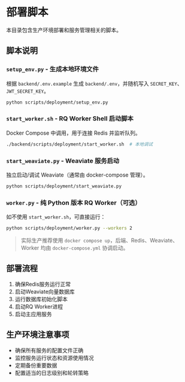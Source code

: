 # 部署脚本

本目录包含生产环境部署和服务管理相关的脚本。

## 脚本说明

### `setup_env.py` - 生成本地环境文件
根据 `backend/.env.example` 生成 `backend/.env`，并随机写入 `SECRET_KEY`、`JWT_SECRET_KEY`。

```bash
python scripts/deployment/setup_env.py
```

### `start_worker.sh` - RQ Worker Shell 启动脚本
Docker Compose 中调用，用于连接 Redis 并监听队列。

```bash
./backend/scripts/deployment/start_worker.sh  # 本地调试
```

### `start_weaviate.py` - Weaviate 服务启动
独立启动/调试 Weaviate（通常由 docker-compose 管理）。

```bash
python scripts/deployment/start_weaviate.py
```

### `worker.py` - 纯 Python 版本 RQ Worker（可选）
如不使用 `start_worker.sh`，可直接运行：

```bash
python scripts/deployment/worker.py --workers 2
```

> 实际生产推荐使用 `docker compose up`，后端、Redis、Weaviate、Worker 均由 `docker-compose.yml` 协调启动。

## 部署流程

1. 确保Redis服务运行正常
2. 启动Weaviate向量数据库
3. 运行数据库初始化脚本
4. 启动RQ Worker进程
5. 启动主应用服务

## 生产环境注意事项

- 确保所有服务的配置文件正确
- 监控服务运行状态和资源使用情况
- 定期备份重要数据
- 配置适当的日志级别和轮转策略
